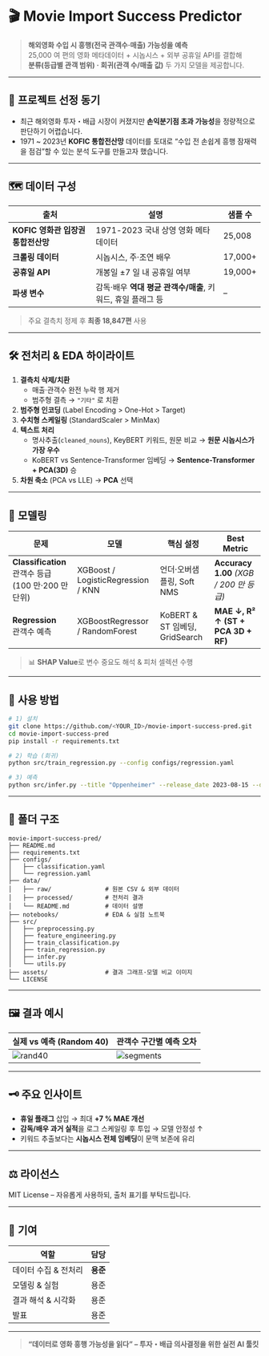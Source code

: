 # 🎬 Movie Import Success Predictor

> **해외영화 수입 시 흥행(전국 관객수·매출) 가능성을 예측**  
> 25,000 여 편의 영화 메타데이터 + 시놉시스 + 외부 공휴일 API를 결합해  
> **분류(등급별 관객 범위) · 회귀(관객 수/매출 값)** 두 가지 모델을 제공합니다.

---

## 📌 프로젝트 선정 동기
- 최근 해외영화 투자・배급 시장이 커졌지만 **손익분기점 초과 가능성**을 정량적으로 판단하기 어렵습니다.  
- 1971 ~ 2023년 **KOFIC 통합전산망** 데이터를 토대로 “수입 전 손쉽게 흥행 잠재력을 점검”할 수 있는 분석 도구를 만들고자 했습니다.

---

## 🗺️ 데이터 구성

| 출처 | 설명 | 샘플 수 |
|------|------|---------|
| **KOFIC 영화관 입장권 통합전산망** | 1971-2023 국내 상영 영화 메타데이터 | 25,008 |
| **크롤링 데이터** | 시놉시스, 주·조연 배우 | 17,000+ |
| **공휴일 API** | 개봉일 ±7 일 내 공휴일 여부 | 19,000+ |
| **파생 변수** | 감독·배우 **역대 평균 관객수/매출**, 키워드, 휴일 플래그 등 | – |

> 주요 결측치 정제 후 **최종 18,847편** 사용

---

## 🛠️ 전처리 & EDA 하이라이트
1. **결측치 삭제/치환**   
   - 매출·관객수 완전 누락 행 제거  
   - 범주형 결측 → `"기타"` 로 치환  
2. **범주형 인코딩** (Label Encoding > One-Hot > Target)  
3. **수치형 스케일링** (StandardScaler > MinMax)  
4. **텍스트 처리**  
   - 명사추출(`cleaned_nouns`), KeyBERT 키워드, 원문 비교 → **원문 시놉시스가 가장 우수**  
   - KoBERT vs Sentence-Transformer 임베딩 → **Sentence-Transformer + PCA(3D)** 승  
5. **차원 축소** (PCA vs LLE) → **PCA** 선택

---

## 🤖 모델링

| 문제 | 모델 | 핵심 설정 | Best Metric |
|------|------|-----------|-------------|
| **Classification**<br>관객수 등급(100 만·200 만 단위) | XGBoost / LogisticRegression / KNN | 언더·오버샘플링, Soft NMS | **Accuracy 1.00** *(XGB / 200 만 등급)* |
| **Regression**<br>관객수 예측 | XGBoostRegressor / RandomForest | KoBERT & ST 임베딩, GridSearch | **MAE ↓, R² ↑  (ST + PCA 3D + RF)** |

> 📊 **SHAP Value**로 변수 중요도 해석 & 피처 셀렉션 수행

---

## 🚀 사용 방법

```bash
# 1) 설치
git clone https://github.com/<YOUR_ID>/movie-import-success-pred.git
cd movie-import-success-pred
pip install -r requirements.txt

# 2) 학습 (회귀)
python src/train_regression.py --config configs/regression.yaml

# 3) 예측
python src/infer.py --title "Oppenheimer" --release_date 2023-08-15 --distribution "UPI Korea" ...
```

---

## 📂 폴더 구조

```
movie-import-success-pred/
├── README.md
├── requirements.txt
├── configs/
│   ├── classification.yaml
│   └── regression.yaml
├── data/
│   ├── raw/               # 원본 CSV & 외부 데이터
│   ├── processed/         # 전처리 결과
│   └── README.md          # 데이터 설명
├── notebooks/             # EDA & 실험 노트북
├── src/
│   ├── preprocessing.py
│   ├── feature_engineering.py
│   ├── train_classification.py
│   ├── train_regression.py
│   ├── infer.py
│   └── utils.py
├── assets/                # 결과 그래프·모델 비교 이미지
└── LICENSE
```

---

## 🖼️ 결과 예시

| 실제 vs 예측 (Random 40) | 관객수 구간별 예측 오차 |
|--------------------------|--------------------------|
| ![rand40](assets/prediction_40.png) | ![segments](assets/prediction_segments.png) |

---

## 🗝️ 주요 인사이트
- **휴일 플래그** 삽입 → 최대 **+7 % MAE 개선**  
- **감독/배우 과거 실적**을 로그 스케일링 후 투입 → 모델 안정성 ↑  
- 키워드 추출보다는 **시놉시스 전체 임베딩**이 문맥 보존에 유리

---

## ⚖️ 라이선스
MIT License – 자유롭게 사용하되, 출처 표기를 부탁드립니다.

---

## 👥 기여
| 역할 | 담당 |
|------|------|
| 데이터 수집 & 전처리 | **용준** |
| 모델링 & 실험 | 용준 |
| 결과 해석 & 시각화 | 용준 |
| 발표 | 용준 |

---

> **“데이터로 영화 흥행 가능성을 읽다” – 투자・배급 의사결정을 위한 실전 AI 툴킷**
